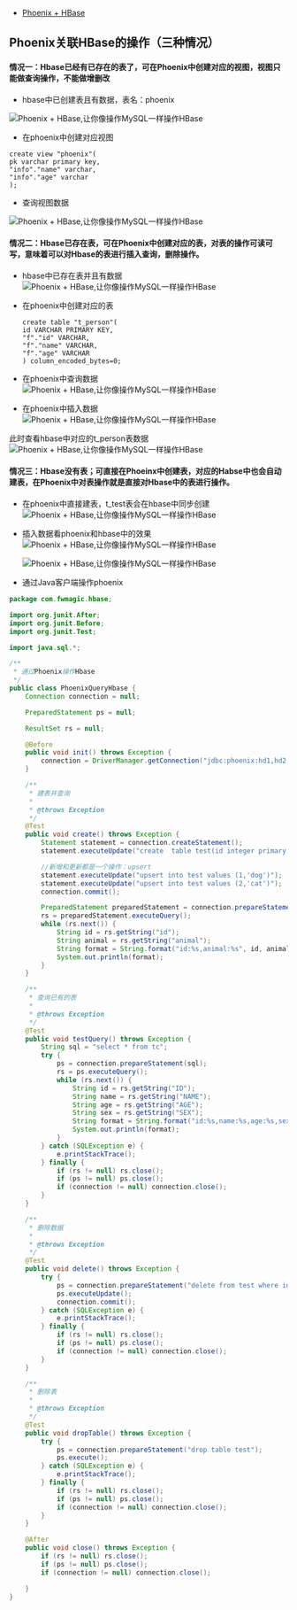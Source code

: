 - [Phoenix + HBase](https://blog.51cto.com/simplelife/2483684)



## Phoenix关联HBase的操作（三种情况）

#### 情况一：Hbase已经有已存在的表了，可在Phoenix中创建对应的视图，视图只能做查询操作，不能做增删改

- hbase中已创建表且有数据，表名：phoenix

![Phoenix + HBase,让你像操作MySQL一样操作HBase](https://s4.51cto.com/images/blog/202003/31/e5fd2bae3b5a69a68733d64861624f07.png?x-oss-process=image/watermark,size_16,text_QDUxQ1RP5Y2a5a6i,color_FFFFFF,t_100,g_se,x_10,y_10,shadow_90,type_ZmFuZ3poZW5naGVpdGk=)

- 在phoenix中创建对应视图

```mysql
create view "phoenix"(
pk varchar primary key,
"info"."name" varchar,
"info"."age" varchar
);
```

- 查询视图数据

![Phoenix + HBase,让你像操作MySQL一样操作HBase](https://s4.51cto.com/images/blog/202003/31/0b7c651f0644c82a180b5530375f567a.png?x-oss-process=image/watermark,size_16,text_QDUxQ1RP5Y2a5a6i,color_FFFFFF,t_100,g_se,x_10,y_10,shadow_90,type_ZmFuZ3poZW5naGVpdGk=)

#### 情况二：Hbase已存在表，可在Phoenix中创建对应的表，对表的操作可读可写，意味着可以对Hbase的表进行插入查询，删除操作。

- hbase中已存在表并且有数据
  ![Phoenix + HBase,让你像操作MySQL一样操作HBase](https://s4.51cto.com/images/blog/202003/31/bd0b0bdf864c4b5389a912a14f6dcb2a.png?x-oss-process=image/watermark,size_16,text_QDUxQ1RP5Y2a5a6i,color_FFFFFF,t_100,g_se,x_10,y_10,shadow_90,type_ZmFuZ3poZW5naGVpdGk=)

- 在phoenix中创建对应的表

  ```mysql
  create table "t_person"(
  id VARCHAR PRIMARY KEY,
  "f"."id" VARCHAR,
  "f"."name" VARCHAR,
  "f"."age" VARCHAR
  ) column_encoded_bytes=0;
  ```

- 在phoenix中查询数据
  ![Phoenix + HBase,让你像操作MySQL一样操作HBase](https://s4.51cto.com/images/blog/202003/31/9656f15e1b72ce23baf2f8186735ea51.png?x-oss-process=image/watermark,size_16,text_QDUxQ1RP5Y2a5a6i,color_FFFFFF,t_100,g_se,x_10,y_10,shadow_90,type_ZmFuZ3poZW5naGVpdGk=)

- 在phoenix中插入数据
  ![Phoenix + HBase,让你像操作MySQL一样操作HBase](https://s4.51cto.com/images/blog/202003/31/d8cf0a8e23ee6653211ef7378a0843fa.png?x-oss-process=image/watermark,size_16,text_QDUxQ1RP5Y2a5a6i,color_FFFFFF,t_100,g_se,x_10,y_10,shadow_90,type_ZmFuZ3poZW5naGVpdGk=)

此时查看hbase中对应的t_person表数据
![Phoenix + HBase,让你像操作MySQL一样操作HBase](https://s4.51cto.com/images/blog/202003/31/bc3c252735d440787f6889144cb09447.png?x-oss-process=image/watermark,size_16,text_QDUxQ1RP5Y2a5a6i,color_FFFFFF,t_100,g_se,x_10,y_10,shadow_90,type_ZmFuZ3poZW5naGVpdGk=)

#### 情况三：Hbase没有表；可直接在Phoeinx中创建表，对应的Habse中也会自动建表，在Phoenix中对表操作就是直接对Hbase中的表进行操作。

- 在phoenix中直接建表，t_test表会在hbase中同步创建
  ![Phoenix + HBase,让你像操作MySQL一样操作HBase](https://s4.51cto.com/images/blog/202003/31/04fa13910c50ca69ffa45387e5fbb9c3.png?x-oss-process=image/watermark,size_16,text_QDUxQ1RP5Y2a5a6i,color_FFFFFF,t_100,g_se,x_10,y_10,shadow_90,type_ZmFuZ3poZW5naGVpdGk=)

- 插入数据看phoenix和hbase中的效果
  ![Phoenix + HBase,让你像操作MySQL一样操作HBase](https://s4.51cto.com/images/blog/202003/31/96b75a6520df265bca5401985a1a7e68.png?x-oss-process=image/watermark,size_16,text_QDUxQ1RP5Y2a5a6i,color_FFFFFF,t_100,g_se,x_10,y_10,shadow_90,type_ZmFuZ3poZW5naGVpdGk=)

  ![Phoenix + HBase,让你像操作MySQL一样操作HBase](https://s4.51cto.com/images/blog/202003/31/caf1a5c9c3b8af8a1c4a96a001776284.png?x-oss-process=image/watermark,size_16,text_QDUxQ1RP5Y2a5a6i,color_FFFFFF,t_100,g_se,x_10,y_10,shadow_90,type_ZmFuZ3poZW5naGVpdGk=)

- 通过Java客户端操作phoenix

```java
package com.fwmagic.hbase;

import org.junit.After;
import org.junit.Before;
import org.junit.Test;

import java.sql.*;

/**
 * 通过Phoenix操作Hbase
 */
public class PhoenixQueryHbase {
    Connection connection = null;

    PreparedStatement ps = null;

    ResultSet rs = null;

    @Before
    public void init() throws Exception {
        connection = DriverManager.getConnection("jdbc:phoenix:hd1,hd2,hd3:2181");
    }

    /**
     * 建表并查询
     *
     * @throws Exception
     */
    @Test
    public void create() throws Exception {
        Statement statement = connection.createStatement();
        statement.executeUpdate("create  table test(id integer primary key ,animal varchar )");

        //新增和更新都是一个操作：upsert
        statement.executeUpdate("upsert into test values (1,'dog')");
        statement.executeUpdate("upsert into test values (2,'cat')");
        connection.commit();

        PreparedStatement preparedStatement = connection.prepareStatement("select * from  test");
        rs = preparedStatement.executeQuery();
        while (rs.next()) {
            String id = rs.getString("id");
            String animal = rs.getString("animal");
            String format = String.format("id:%s,animal:%s", id, animal);
            System.out.println(format);
        }
    }

    /**
     * 查询已有的表
     *
     * @throws Exception
     */
    @Test
    public void testQuery() throws Exception {
        String sql = "select * from tc";
        try {
            ps = connection.prepareStatement(sql);
            rs = ps.executeQuery();
            while (rs.next()) {
                String id = rs.getString("ID");
                String name = rs.getString("NAME");
                String age = rs.getString("AGE");
                String sex = rs.getString("SEX");
                String format = String.format("id:%s,name:%s,age:%s,sex:%s", id, name, age, sex);
                System.out.println(format);
            }
        } catch (SQLException e) {
            e.printStackTrace();
        } finally {
            if (rs != null) rs.close();
            if (ps != null) ps.close();
            if (connection != null) connection.close();
        }
    }

    /**
     * 删除数据
     *
     * @throws Exception
     */
    @Test
    public void delete() throws Exception {
        try {
            ps = connection.prepareStatement("delete from test where id=2");
            ps.executeUpdate();
            connection.commit();
        } catch (SQLException e) {
            e.printStackTrace();
        } finally {
            if (rs != null) rs.close();
            if (ps != null) ps.close();
            if (connection != null) connection.close();
        }
    }

    /**
     * 删除表
     *
     * @throws Exception
     */
    @Test
    public void dropTable() throws Exception {
        try {
            ps = connection.prepareStatement("drop table test");
            ps.execute();
        } catch (SQLException e) {
            e.printStackTrace();
        } finally {
            if (rs != null) rs.close();
            if (ps != null) ps.close();
            if (connection != null) connection.close();
        }
    }

    @After
    public void close() throws Exception {
        if (rs != null) rs.close();
        if (ps != null) ps.close();
        if (connection != null) connection.close();

    }
}
```
